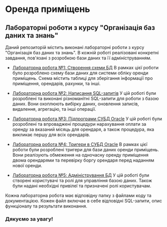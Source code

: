# Оренда приміщень
## Лабораторні роботи з курсу "Організація баз даних та знань"

Даний репозиторій містить виконані лабораторні роботи з курсу "Організація баз даних та знань". В кожній роботі реалізовані конкретні завдання, пов'язані з розробкою бази даних та її адмініструванням.

- [Лабораторна робота №1: Створення схеми БД](Schema)
В рамках цієї роботи було розроблено схему бази даних для системи обліку оренди приміщень. Схема містить таблиці для зберігання інформації про приміщення, орендарів, рахунки, та інші.

- [Лабораторна робота №2: Написання SQL-запитів](SQL-queries)
У цій роботі були розроблені та виконані різноманітні SQL-запити для роботи з базою даних. Вони охоплюють вибірку даних, оновлення записів, видалення, агрегацію, та інші операції.

- [Лабораторна робота №3: Підпрограми СУБД Oracle](Oracle-DBMS-routines)
У цій роботі були розроблені та впроваджені процедури нарахування оплати за оренду за вказаний місяць для орендаря, а також процедура, яка викликає першу для всіх орендарів.

- [Лабораторна робота №4: Тригери в СУБД Oracle](Triggers-in-the-Oracle-DBMS)
В рамках цієї роботи були розроблені тригери для бази даних оренди приміщень. Вони реалізують обмеження на одночасну оренду приміщення двома орендарями та перевірку боргу орендаря перед наданням нової оренди.

- [Лабораторна робота №5: Адміністрування БД](Database-administration)
У цій роботі були створені користувачі та ролі для управління базою даних. Також були надані необхідні привілеї та призначені ролі користувачам.

Кожна лабораторна робота має відповідну папку з файлами коду та документацією. Кожен файл включає в себе відповідні SQL-запити, опис функціоналу та результати виконання.

### Дякуємо за увагу!
